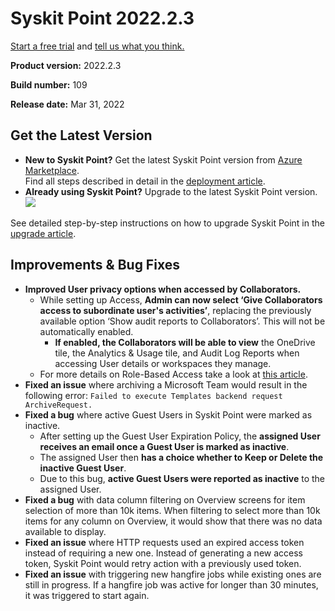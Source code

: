 ﻿---
description: This article lists improvements and bug fixes in Syskit Point version 2022.2.3
---

# Syskit Point 2022.2.3

[Start a free trial](https://www.syskit.com/products/point/free-trial/) and [tell us what you think.](https://www.syskit.com/company/contact-us/)

**Product version:** 2022.2.3

**Build number:** 109

**Release date:** Mar 31, 2022

## Get the Latest Version

* **New to Syskit Point?** Get the latest Syskit Point version from [Azure Marketplace](https://azuremarketplace.microsoft.com/en-us/marketplace/apps/syskitltd.syskit\_point).\
  Find all steps described in detail in the [deployment article](../../../set-up-point-enterprise/deployment/deploy-syskit-point.md).
* **Already using Syskit Point?** Upgrade to the latest Syskit Point version.\
  [![](https://aka.ms/deploytoazurebutton)](https://portal.azure.com/#create/Microsoft.Template/uri/https%3A%2F%2Fsyskitassetsstorage.blob.core.windows.net%2Fpoint%2FARMTemplates%2FPointUpdateDeploy%2FPointUpdateTemplate.json)

See detailed step-by-step instructions on how to upgrade Syskit Point in the [upgrade article](../../../set-up-point-enterprise/deployment/upgrade-syskit-point.md).

## Improvements & Bug Fixes

* **Improved User privacy options when accessed by Collaborators.**
  * While setting up Access, **Admin can now select ‘Give Collaborators access to subordinate user's activities’**, replacing the previously available option ‘Show audit reports to Collaborators’. This will not be automatically enabled.
    * **If enabled, the Collaborators will be able to view** the OneDrive tile, the Analytics & Usage tile, and Audit Log Reports when accessing User details or workspaces they manage.
  * For more details on Role-Based Access take a look at [this article](../../../configuration/enable-role-based-access.md).
* **Fixed an issue** where archiving a Microsoft Team would result in the following error: `Failed to execute Templates backend request ArchiveRequest.`
* **Fixed a bug** where active Guest Users in Syskit Point were marked as inactive.
  * After setting up the Guest User Expiration Policy, the **assigned User receives an email once a Guest User is marked as inactive**.
  * The assigned User then **has a choice whether to Keep or Delete the inactive Guest User**.
  * Due to this bug, **active Guest Users were reported as inactive** to the assigned User.
* **Fixed a bug** with data column filtering on Overview screens for item selection of more than 10k items. When filtering to select more than 10k items for any column on Overview, it would show that there was no data available to display.
* **Fixed an issue** where HTTP requests used an expired access token instead of requiring a new one. Instead of generating a new access token, Syskit Point would retry action with a previously used token.
* **Fixed an issue** with triggering new hangfire jobs while existing ones are still in progress. If a hangfire job was active for longer than 30 minutes, it was triggered to start again.
